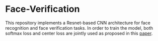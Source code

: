 # Face-Verification

This repository implements a Resnet-based CNN architecture for face recognition and face verification tasks. In order to train the model, both softmax loss and center loss are jointly used as proposed in this [paper](https://kpzhang93.github.io/papers/eccv2016.pdf). 
